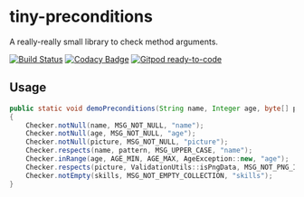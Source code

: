 # tiny-preconditions

A really-really small library to check method arguments.

[![Build Status](https://travis-ci.org/fxrobin/tiny-preconditions.svg?branch=master)](https://travis-ci.org/fxrobin/tiny-preconditions)
[![Codacy Badge](https://app.codacy.com/project/badge/Grade/1e5c0243120047eb93d299de2ec5c566)](https://www.codacy.com/manual/fxrobin/tiny-preconditions/dashboard?utm_source=github.com&amp;utm_medium=referral&amp;utm_content=fxrobin/tiny-preconditions&amp;utm_campaign=Badge_Grade)
[![Gitpod ready-to-code](https://img.shields.io/badge/Gitpod-ready--to--code-blue?logo=gitpod)](https://gitpod.io/#https://github.com/fxrobin/functional-switch)

## Usage

```java
public static void demoPreconditions(String name, Integer age, byte[] picture, Collection<String> skills)
{
	Checker.notNull(name, MSG_NOT_NULL, "name");
	Checker.notNull(age, MSG_NOT_NULL, "age");
	Checker.notNull(picture, MSG_NOT_NULL, "picture");
	Checker.respects(name, pattern, MSG_UPPER_CASE, "name");
	Checker.inRange(age, AGE_MIN, AGE_MAX, AgeException::new, "age");
	Checker.respects(picture, ValidationUtils::isPngData, MSG_NOT_PNG_IMAGE, "picture");
	Checker.notEmpty(skills, MSG_NOT_EMPTY_COLLECTION, "skills");
}
```
